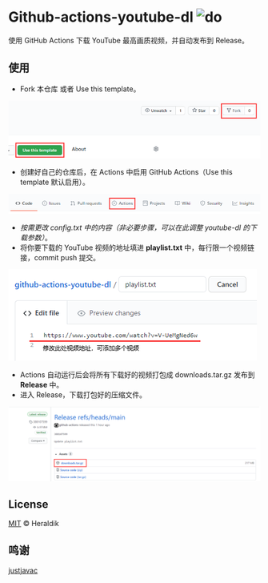 # Github-actions-youtube-dl ![do](https://github.com/Heraldik/github-actions-youtube-dl/workflows/do/badge.svg)

使用 GitHub Actions 下载 YouTube 最高画质视频，并自动发布到 Release。

## 使用

- Fork 本仓库 或者 Use this template。

![image-20201128114406344](README.assets/image-20201128114406344.png)

- 创建好自己的仓库后，在 Actions 中启用 GitHub Actions（Use this template 默认启用）。

![image-20201128114243884](README.assets/image-20201128114243884.png)

- *按需更改 config.txt 中的内容（非必要步骤，可以在此调整 youtube-dl 的下载参数）*。
- 将你要下载的 YouTube 视频的地址填进 **playlist.txt** 中，每行限一个视频链接，commit push 提交。

![image-20201128121024007](README.assets/image-20201128121024007.png)

- Actions 自动运行后会将所有下载好的视频打包成 downloads.tar.gz 发布到 **Release** 中。
- 进入 Release，下载打包好的压缩文件。

![image-20201128114604022](README.assets/image-20201128114604022.png)

## License

[MIT](https://github.com/Heraldik/github-actions-youtube-dl/blob/main/LICENSE) © Heraldik

## 鸣谢

[justjavac](https://github.com/justjavac/github-actions-youtube-dl)

